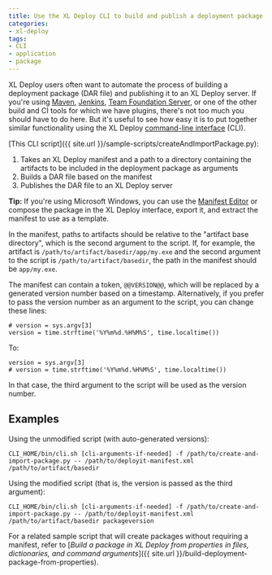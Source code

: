 ```yaml
---
title: Use the XL Deploy CLI to build and publish a deployment package
categories:
- xl-deploy
tags:
- CLI
- application
- package
---
```


XL Deploy users often want to automate the process of building a deployment package (DAR file) and publishing it to an XL Deploy server. If you're using [Maven](http://tech.xebialabs.com/deployit-maven-plugin), [Jenkins](https://wiki.jenkins-ci.org/display/JENKINS/XL+Deploy+Plugin), [Team Foundation Server](http://docs.xebialabs.com/releases/latest/tfs-plugin/tfsPluginManual.html), or one of the other build and CI tools for which we have plugins, there's not too much you should have to do here. But it's useful to see how easy it is to put together similar functionality using the XL Deploy [command-line interface](http://docs.xebialabs.com/releases/latest/xl-deploy/climanual.html) (CLI).

[This CLI script]({{ site.url }}/sample-scripts/createAndImportPackage.py):

1. Takes an XL Deploy manifest and a path to a directory containing the artifacts to be included in the deployment package as arguments
2. Builds a DAR file based on the manifest
3. Publishes the DAR file to an XL Deploy server

**Tip:** If you're using Microsoft Windows, you can use the [Manifest Editor](http://docs.xebialabs.com/releases/latest/tfs-plugin/manifestEditorManual.html) or compose the package in the XL Deploy interface, export it, and extract the manifest to use as a template.

In the manifest, paths to artifacts should be relative to the "artifact base directory", which is the second argument to the script. If, for example, the artifact is `/path/to/artifact/basedir/app/my.exe` and the second argument to the script is `/path/to/artifact/basedir`, the path in the manifest should be `app/my.exe`.

The manifest can contain a token, `@@VERSION@@`, which will be replaced by a generated version number based on a timestamp. Alternatively, if you prefer to pass the version number as an argument to the script, you can change these lines:

    # version = sys.argv[3]
    version = time.strftime('%Y%m%d.%H%M%S', time.localtime())

To:

    version = sys.argv[3]
    # version = time.strftime('%Y%m%d.%H%M%S', time.localtime())

In that case, the third argument to the script will be used as the version number.

## Examples

Using the unmodified script (with auto-generated versions):

    CLI_HOME/bin/cli.sh [cli-arguments-if-needed] -f /path/to/create-and-import-package.py -- /path/to/deployit-manifest.xml /path/to/artifact/basedir

Using the modified script (that is, the version is passed as the third argument):
    
    CLI_HOME/bin/cli.sh [cli-arguments-if-needed] -f /path/to/create-and-import-package.py -- /path/to/deployit-manifest.xml /path/to/artifact/basedir packageversion

For a related sample script that will create packages without requiring a manifest, refer to [*Build a package in XL Deploy from properties in files, dictionaries, and command arguments*]({{ site.url }}/build-deployment-package-from-properties).